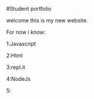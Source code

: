 #Student portfolio


welcome this is my new website.

For now i know:

1:Javascript

2:Html

3:repl.it

4:NodeJs

5:
